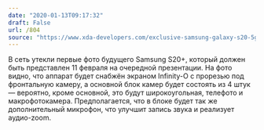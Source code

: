 ```yaml
---
date: "2020-01-13T09:17:32"
draft: False
url: /804
source: "https://www.xda-developers.com/exclusive-samsung-galaxy-s20-5g-live-images/"
---
```


В сеть утекли первые фото будущего Samsung S20+, который должен быть представлен 11 февраля на очередной презентации. На фото видно, что аппарат будет снабжён экраном Infinity-O с прорезью под фронтальную камеру, а основной блок камер будет состоять из 4 штук — вероятно, кроме основной, это будут широкоугольная, телефото и макрофотокамера. Предполагается, что в блоке будет так же дополнительный микрофон, что улучшит запись звука и реализует аудио-zoom.
